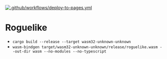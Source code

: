 [![.github/workflows/deploy-to-pages.yml](https://github.com/Diamondlord/roguelike/workflows/.github/workflows/deploy-to-pages.yml/badge.svg)](https://github.com/Diamondlord/roguelike/actions?query=workflow%3A%22Build+and+Deploy+to+GitHub+Pages%22)

# Roguelike

- ```cargo build --release --target wasm32-unknown-unknown```
- ```wasm-bindgen target/wasm32-unknown-unknown/release/roguelike.wasm --out-dir wasm --no-modules --no-typescript```
